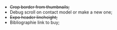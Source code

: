 - ~~Crop border from thumbnails;~~
- Debug scroll on contact model or make a new one;
- ~~Expo header lineheight;~~
- Bibliographie link to buy;
